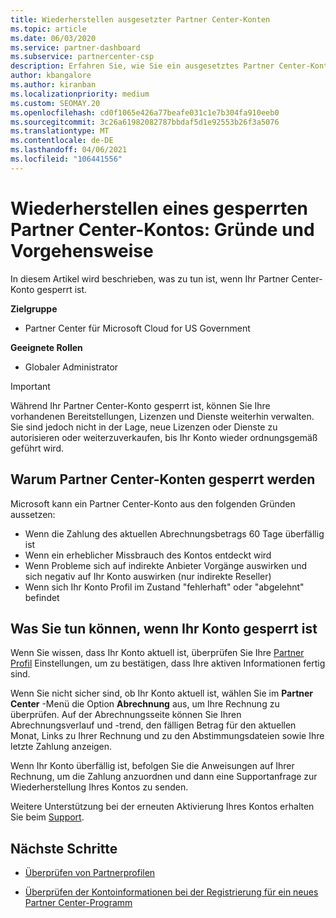 ```yaml
---
title: Wiederherstellen ausgesetzter Partner Center-Konten
ms.topic: article
ms.date: 06/03/2020
ms.service: partner-dashboard
ms.subservice: partnercenter-csp
description: Erfahren Sie, wie Sie ein ausgesetztes Partner Center-Konto wiederherstellen, warum Partner Center-Konten ausgesetzt werden, und wie Sie Ihr Konto verwenden können, während es ausgesetzt ist.
author: kbangalore
ms.author: kiranban
ms.localizationpriority: medium
ms.custom: SEOMAY.20
ms.openlocfilehash: cd0f1065e426a77beafe031c1e7b304fa910eeb0
ms.sourcegitcommit: 3c26a61982082787bbdaf5d1e92553b26f3a5076
ms.translationtype: MT
ms.contentlocale: de-DE
ms.lasthandoff: 04/06/2021
ms.locfileid: "106441556"
---
```

# <a name="restore-a-suspended-partner-center-account---learn-why-it-happens-and-what-to-do-about-it"></a>Wiederherstellen eines gesperrten Partner Center-Kontos: Gründe und Vorgehensweise

In diesem Artikel wird beschrieben, was zu tun ist, wenn Ihr Partner Center-Konto gesperrt ist.

**Zielgruppe**

- Partner Center für Microsoft Cloud for US Government

**Geeignete Rollen**

- Globaler Administrator


> [!IMPORTANT]  
> Während Ihr Partner Center-Konto gesperrt ist, können Sie Ihre vorhandenen Bereitstellungen, Lizenzen und Dienste weiterhin verwalten. Sie sind jedoch nicht in der Lage, neue Lizenzen oder Dienste zu autorisieren oder weiterzuverkaufen, bis Ihr Konto wieder ordnungsgemäß geführt wird.

## <a name="why-partner-center-accounts-are-suspended"></a>Warum Partner Center-Konten gesperrt werden

Microsoft kann ein Partner Center-Konto aus den folgenden Gründen aussetzen:

- Wenn die Zahlung des aktuellen Abrechnungsbetrags 60 Tage überfällig ist
- Wenn ein erheblicher Missbrauch des Kontos entdeckt wird
- Wenn Probleme sich auf indirekte Anbieter Vorgänge auswirken und sich negativ auf Ihr Konto auswirken (nur indirekte Reseller)
- Wenn sich Ihr Konto Profil im Zustand "fehlerhaft" oder "abgelehnt" befindet

## <a name="what-to-do-if-your-account-is-suspended"></a>Was Sie tun können, wenn Ihr Konto gesperrt ist

Wenn Sie wissen, dass Ihr Konto aktuell ist, überprüfen Sie Ihre [Partner Profil](https://partner.microsoft.com/pcv/accountsettings/partnerprofile) Einstellungen, um zu bestätigen, dass Ihre aktiven Informationen fertig sind. 

Wenn Sie nicht sicher sind, ob Ihr Konto aktuell ist, wählen Sie im **Partner Center** -Menü die Option **Abrechnung** aus, um Ihre Rechnung zu überprüfen. Auf der Abrechnungsseite können Sie Ihren Abrechnungsverlauf und -trend, den fälligen Betrag für den aktuellen Monat, Links zu Ihrer Rechnung und zu den Abstimmungsdateien sowie Ihre letzte Zahlung anzeigen.

Wenn Ihr Konto überfällig ist, befolgen Sie die Anweisungen auf Ihrer Rechnung, um die Zahlung anzuordnen und dann eine Supportanfrage zur Wiederherstellung Ihres Kontos zu senden. 

Weitere Unterstützung bei der erneuten Aktivierung Ihres Kontos erhalten Sie beim [Support](https://partner.microsoft.com/dashboard/support/csp/servicerequests/create).

## <a name="next-steps"></a>Nächste Schritte

- [Überprüfen von Partnerprofilen](update-your-partner-profile.md)

- [Überprüfen der Kontoinformationen bei der Registrierung für ein neues Partner Center-Programm](verification-responses.md)
